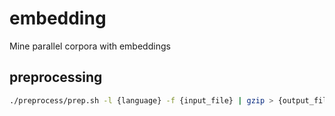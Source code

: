 # embedding
Mine parallel corpora with embeddings

## preprocessing

```bash
./preprocess/prep.sh -l {language} -f {input_file} | gzip > {output_file}
```
